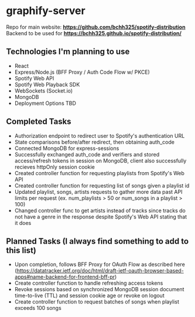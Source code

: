 # graphify-server

Repo for main website: **https://github.com/bchh325/spotify-distribution** <br>
Backend to be used for **https://bchh325.github.io/spotify-distribution/**

## Technologies I'm planning to use
* React
* Express/Node.js (BFF Proxy / Auth Code Flow w/ PKCE)
* Spotify Web API
* Spotify Web Playback SDK
* WebSockets (Socket.io)
* MongoDB
* Deployment Options TBD

## Completed Tasks
* Authorization endpoint to redirect user to Spotify's authentication URL
* State comparisons before/after redirect, then obtaining auth_code
* Connected MongoDB for express-sessions
* Successfully exchanged auth_code and verifiers and stored access/refresh tokens in session on MongoDB, client also successfully recieves httpOnly session cookie
* Created controller function for requesting playlists from Spotify's Web API
* Created controller function for requesting list of songs given a playlist id
* Updated playlist, songs, artists requests to gather more data past API limits per request (ex. num_playlists > 50 or num_songs in a playlist > 100)
* Changed controller func to get artists instead of tracks since tracks do not have a genre in the response despite Spotify's Web API stating that it does

## Planned Tasks (I always find something to add to this list)
* Upon completion, follows BFF Proxy for OAuth Flow as described here (https://datatracker.ietf.org/doc/html/draft-ietf-oauth-browser-based-apps#name-backend-for-frontend-bff-pr)
* Create controller function to handle refreshing access tokens
* Revoke sessions based on synchronized MongoDB session document time-to-live (TTL) and session cookie age or revoke on logout
* Create controller function to request batches of songs when playlist exceeds 100 songs
